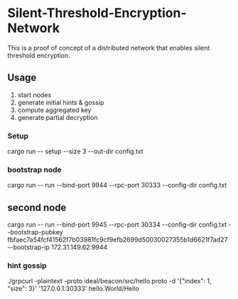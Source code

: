 # Silent-Threshold-Encryption-Network

This is a proof of concept of a distributed network that enables silent threshold encryption.

## Usage

1. start nodes
2. generate initial hints & gossip
3. compute aggregated key
3. generate partial decryption

### Setup

cargo run -- setup --size 3 --out-dir config.txt 

### bootstrap node

cargo run -- run --bind-port 9944 --rpc-port 30333 --config-dir config.txt

## second node

cargo run -- run --bind-port 9945 --rpc-port 30334 --config-dir config.txt --bootstrap-pubkey fbfaec7a54fcf41562f7b03981fc9cf9efb2699d50030027355b1d6621f7ad27 --bootstrap-ip 172.31.149.62:9944

### hint gossip

./grpcurl -plaintext -proto ideal/beacon/src/hello.proto -d '{"index": 1, "size": 3}' '127.0.0.1:30333' hello.World/Hello